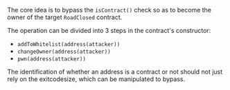 The core idea is to bypass the `isContract()` check so as to become the owner of the target `RoadClosed` contract.

The operation can be divided into 3 steps in the contract's constructor:
- `addToWhitelist(address(attacker))`
- `changeOwner(address(attacker))`
- `pwn(address(attacker))`

The identification of whether an address is a contract or not should not just rely on the exitcodesize, which can be manipulated to bypass.